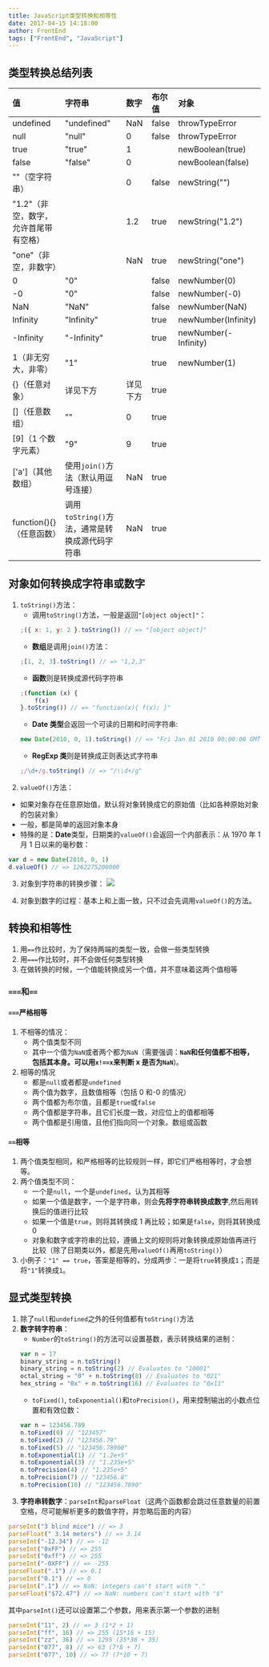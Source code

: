 ```yaml
---
title: JavaScript类型转换和相等性
date: 2017-04-15 14:18:00
author: FrontEnd
tags: ["FrontEnd", "JavaScript"]
---
```


## 类型转换总结列表

| 值                                    | 字符串                                         | 数字     | 布尔值 | 对象                 |
| :------------------------------------ | :--------------------------------------------- | :------- | :----- | :------------------- |
| undefined                             | "undefined"                                    | NaN      | false  | throwTypeError       |
| null                                  | "null"                                         | 0        | false  | throwTypeError       |
| true                                  | "true"                                         | 1        |        | newBoolean(true)     |
| false                                 | "false"                                        | 0        |        | newBoolean(false)    |
| ""（空字符串）                        |                                                | 0        | false  | newString("")        |
| "1.2"（非空，数字，允许首尾带有空格） |                                                | 1.2      | true   | newString("1.2")     |
| "one"（非空，非数字）                 |                                                | NaN      | true   | newString("one")     |
| 0                                     | "0"                                            |          | false  | newNumber(0)         |
| -0                                    | "0"                                            |          | false  | newNumber(-0)        |
| NaN                                   | "NaN"                                          |          | false  | newNumber(NaN)       |
| Infinity                              | "Infinity"                                     |          | true   | newNumber(Infinity)  |
| -Infinity                             | "-Infinity"                                    |          | true   | newNumber(-Infinity) |
| 1（非无穷大，非零）                   | "1"                                            |          | true   | newNumber(1)         |
| {}（任意对象）                        | 详见下方                                       | 详见下方 | true   |                      |
| []（任意数组）                        | ""                                             | 0        | true   |                      |
| [9]（1 个数字元素）                   | "9"                                            | 9        | true   |                      |
| ['a']（其他数组）                     | 使用`join()`方法（默认用逗号连接）             | NaN      | true   |                      |
| function(){}（任意函数）              | 调用`toString()`方法，通常是转换成源代码字符串 | NaN      | true   |                      |

## 对象如何转换成字符串或数字

1. `toString()`方法：
    - 调用`toString()`方法，一般是返回`"[object object]"`：
    ```js
    ;({ x: 1, y: 2 }.toString()) // => "[object object]"
    ```
    - **数组**是调用`join()`方法：
    ```js
    ;[1, 2, 3].toString() // => "1,2,3"
    ```
    - **函数**则是转换成源代码字符串
    ```js
    ;(function (x) {
        f(x)
    }.toString()) // => "function(x){ f(x); }"
    ```
    - **Date 类型**会返回一个可读的日期和时间字符串:
    ```js
    new Date(2010, 0, 1).toString() // => "Fri Jan 01 2010 00:00:00 GMT+0800 (China Standard Time)"
    ```
    - **RegExp 类**则是转换成正则表达式字符串
    ```js
    ;/\d+/g.toString() // => "/\\d+/g"
    ```
2. `valueOf()`方法：

-   如果对象存在任意原始值，默认将对象转换成它的原始值（比如各种原始对象的包装对象）
-   一般，都是简单的返回对象本身
-   特殊的是：**Date**类型，日期类的`valueOf()`会返回一个内部表示：从 1970 年 1 月 1 日以来的毫秒数：

```js
var d = new Date(2010, 0, 1)
d.valueOf() // => 1262275200000
```

3. 对象到字符串的转换步骤：
   ![](https://jackie-image.oss-cn-hangzhou.aliyuncs.com/17-4-18/49990859-file_1492446304461_d920.png)

4. 对象到数字的过程：基本上和上面一致，只不过会先调用`valueOf()`的方法。

## 转换和相等性

1. 用`==`作比较时，为了保持两端的类型一致，会做一些类型转换
2. 用`===`作比较时，并不会做任何类型转换
3. 在做转换的时候，一个值能转换成另一个值，并不意味着这两个值相等

### `===`和`==`

#### `===`严格相等

1. 不相等的情况：
    - 两个值类型不同
    - 其中一个值为`NaN`或者两个都为`NaN`（需要强调：**`NaN`和任何值都不相等，包括其本身。可以用`x!==x`来判断 x 是否为`NaN`**)。
2. 相等的情况
    - 都是`null`或者都是`undefined`
    - 两个值为数字，且数值相等（包括 0 和-0 的情况）
    - 两个值都为布尔值，且都是`true`或`false`
    - 两个值都是字符串，且它们长度一致，对应位上的值都相等
    - 两个值都是引用值，且他们指向同一个对象。数组或函数

#### `==`相等

1. 两个值类型相同，和严格相等的比较规则一样，即它们严格相等时，才会想等。
2. 两个值类型不同：
    - 一个是`null`，一个是`undefined`，认为其相等
    - 如果一个值是数字，一个是字符串，则会**先将字符串转换成数字**,然后用转换后的值进行比较
    - 如果一个值是`true`，则将其转换成 1 再比较；如果是`false`，则将其转换成 0
    - 对象和数字或字符串的比较，遵循上文的规则将对象转换成原始值再进行比较（除了日期类以外，都是先用`valueOf()`再用`toString()`）
3. 小例子：`"1" == true`，答案是相等的，分成两步：一是将`true`转换成`1`；而是将`"1"`转换成`1`。

## 显式类型转换

1. 除了`null`和`undefined`之外的任何值都有`toString()`方法
2. **数字转字符串**：
    - `Number`的`toString()`的方法可以设置基数，表示转换结果的进制：
    ```js
    var n = 17
    binary_string = n.toString()
    binary_string = n.toString(2) // Evaluates to "10001"
    octal_string = "0" + n.toString(8) // Evaluates to "021"
    hex_string = "0x" + n.toString(16) // Evaluates to "0x11"
    ```
    - `toFixed()`, `toExponential()`和`toPrecision()`，用来控制输出的小数点位置和有效位数：
    ```js
    var n = 123456.789
    n.toFixed(0) // "123457"
    n.toFixed(2) // "123456.79"
    n.toFixed(5) // "123456.78900"
    n.toExponential(1) // "1.2e+5"
    n.toExponential(3) // "1.235e+5"
    n.toPrecision(4) // "1.235e+5"
    n.toPrecision(7) // "123456.8"
    n.toPrecision(10) // "123456.7890"
    ```
3. **字符串转数字**：`parseInt`和`parseFloat`（这两个函数都会跳过任意数量的前置空格，尽可能解析更多的数值字符，并忽略后面的内容）

```js
parseInt("3 blind mice") // => 3
parseFloat(" 3.14 meters") // => 3.14
parseInt("-12.34") // => -12
parseInt("0xFF") // => 255
parseInt("0xff") // => 255
parseInt("-0XFF") // => -255
parseFloat(".1") // => 0.1
parseInt("0.1") // => 0
parseInt(".1") // => NaN: integers can't start with "."
parseFloat("$72.47") // => NaN: numbers can't start with "$"
```

其中`parseInt()`还可以设置第二个参数，用来表示第一个参数的进制

```js
parseInt("11", 2) // => 3 (1*2 + 1)
parseInt("ff", 16) // => 255 (15*16 + 15)
parseInt("zz", 36) // => 1295 (35*36 + 35)
parseInt("077", 8) // => 63 (7*8 + 7)
parseInt("077", 10) // => 77 (7*10 + 7)
```
